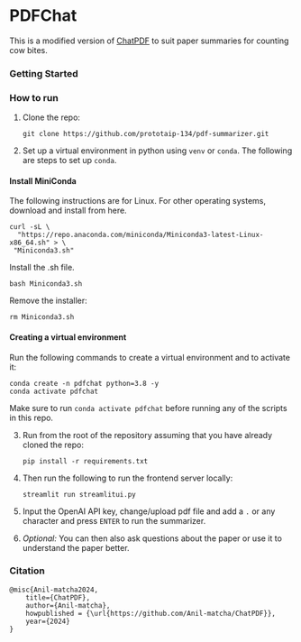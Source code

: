 # PDFChat

This is a modified version of [ChatPDF](https://www.thesamur.ai/chatpdf-alternative) to suit paper summaries for counting cow bites.

### Getting Started

### How to run

1. Clone the repo:
   ```
   git clone https://github.com/prototaip-134/pdf-summarizer.git
   ```
2. Set up a virtual environment in python using `venv` or `conda`. The following are steps to set up `conda`.
   
#### Install MiniConda
The following instructions are for Linux. For other operating systems, download and install from here.
```
curl -sL \
  "https://repo.anaconda.com/miniconda/Miniconda3-latest-Linux-x86_64.sh" > \
 "Miniconda3.sh"
```
Install the .sh file.
```
bash Miniconda3.sh
```
Remove the installer:
```
rm Miniconda3.sh
```
#### Creating a virtual environment
Run the following commands to create a virtual environment and to activate it:
```
conda create -n pdfchat python=3.8 -y
conda activate pdfchat
```
Make sure to run `conda activate pdfchat` before running any of the scripts in this repo.

3. Run from the root of the repository assuming that you have already cloned the repo:
   ```
   pip install -r requirements.txt
   ```

4. Then run the following to run the frontend server locally:
   ```
   streamlit run streamlitui.py
   ```
   
5. Input the OpenAI API key, change/upload pdf file and add a `.` or any character and press `ENTER` to run the summarizer.
6. *Optional:* You can then also ask questions about the paper or use it to understand the paper better.

### Citation
```
@misc{Anil-matcha2024,
    title={ChatPDF},
    author={Anil-matcha},
    howpublished = {\url{https://github.com/Anil-matcha/ChatPDF}},
    year={2024}
}
```
